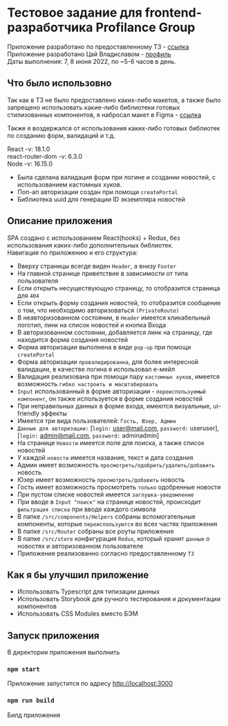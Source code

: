 # Тестовое задание для frontend-разработчика Profilance Group

Приложение разработано по предоставленному ТЗ - [ссылка](https://github.com/profilancegroup/frontend-test-task)\
Приложение разработано Цай Владиславом - [профиль](https://github.com/rubyhat)\
Даты выполнения: 7, 8 июня 2022, по ~5-6 часов в день.

## Что было использовно

Так как в ТЗ не было предоставлено каких-либо макетов, а также было запрещено использовать какие-либо библиотеки готовых стилизованных компонентов, я набросал макет в Figma - [ссылка](https://www.figma.com/file/MkRmZQhRfEUH62gN9OQdzX/Profilance-Group?node-id=2%3A73)

Также я воздержался от использования каких-либо готовых библиотек по созданию форм, валидаций и т.д.

React -v: 18.1.0\
react-router-dom -v: 6.3.0\
Node -v: 16.15.0

- Была сделана валидация форм при логине и создании новостей, с использованием кастомных хуков.
- Поп-ап авторизации создан при помощи `createPortal`
- Библиотека uuid для генерации ID экземпляра новостей

## Описание приложения

SPA создано с использованием React(hooks) + Redux, без использования каких-либо дополнительных библиотек.\
Навигация по приложению и его структура:

- Вверху страницы всегде виден `Header`, а внизу `Footer`
- На главной странице приветствие в зависимости от типа пользователя
- Если открыть несуществующую страницу, то отобразится страница для `404`
- Если открыть форму создания новостей, то отобразится сообщение о том, что необходимо авторизоваться `(PrivateRoute)`
- В неавторизованном состоянии, в `Header` имеется кликабельный логотип, линк на список новостей и кнопка Входа
- В авторизованном состоянии, добавляется линк на страницу, где находится форма создания новостей
- Форма авторизации выполнена в виде `pop-up` при помощи `createPortal`
- Форма авторизации `провалидированна`, для более интересной валидации, в качестве логина я использовал е-мейл
- Валидация реализована при помощи пару `кастомных хуков`, имеется возможность `гибко настроить и масштабировать`
- `Input` использованный в форме авторизации - `переиспользуемый компонент`, он также используется в форме создания новостей
- При неправильных данных в форме входа, имеются визуальные, ui-friendly эффекты
- Имеется три вида пользователей: `Гость, Юзер, Админ`
- `Данные для авторизации:` [`login:` user@mail.com, `password:` useruser], [`login:` admin@mail.com, `password:` adminadmin]
- На странице `Новости` имеется поле для поиска, а также список новостей
- У каждой `новости` имеется название, текст и дата создания
- Админ имеет возможность `просмотреть/одобрить/удалить/добавить `новость
- Юзер имеет возможность `просмотреть/добавить` новость
- Гость имеет возможность просмотреть `только` одобренные новости
- При пустом списке новостей имеется `заглушка-уведомление`
- При вводе в `Input "поиск"` на странице новостей, происходит `фильтрация списка` при вводе каждого символа
- В папке `/src/components/Helpers` собраны вспомогательные компоненты, которые `переиспользуются` во всех частях приложения
- В папке `/src/Router` собраны все роуты приложения
- В папке `/src/store` конфигурация `Redux`, который хранит `данные` о новостях и авторизованном пользователе
- Приложение реализованно согласно предоставленному `ТЗ`

## Как я бы улучшил приложение

- Использовать Typescript для типизации данных
- Использовать Storybook для ручного тестирования и документации компонентов
- Использовать CSS Modules вместо БЭМ

## Запуск приложения

В директории приложения выполнить

### `npm start`

Приложение запустится по адресу [http://localhost:3000](http://localhost:3000)

### `npm run build`

Билд приложения
